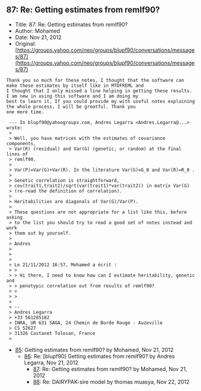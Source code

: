 ## 87: Re: Getting estimates from remlf90?

- Title: 87: Re: Getting estimates from remlf90?
- Author: Mohamed
- Date: Nov 21, 2012
- Original: [https://groups.yahoo.com/neo/groups/blupf90/conversations/messages/87](https://groups.yahoo.com/neo/groups/blupf90/conversations/messages/87)

```
Thank you so much for these notes, I thought that the software can make these estimates by itself like in MTDFREML and
I thought that I only missed a line helping in getting these results. I am new in using this software and I am doing my
best to learn it, If you could provide my with useful notes explaining the whole process, I will be greatful. Thank you
one more time. 

 --- In blupf90@yahoogroups.com, Andres Legarra <Andres.Legarra@...> wrote:
 >
 > Well, you have matrices with the estimates of covariance components, 
 > Var(R) (residual) and Var(G) (genetic, or random) at the final lines of 
 > remlf90.
 > 
 > Var(P)=Var(G)+Var(R). In the literature Var(G)=G_0 and Var(R)=R_0 .
 > 
 > Genetic correlation is straightforward, 
 > cov(trait1,trait2)/sqrt(var(trait1)*var(trait2)) in matrix Var(G) 
 > (re-read the definition of correlation).
 > 
 > Heritabilities are diagonals of Var(G)/Var(P).
 > 
 > These questions are not appropriate for a list like this, before asking 
 > to the list you should try to read a good set of notes instead and work 
 > them out by yourself.
 > 
 > Andres
 > 
 > 
 > 
 > Le 21/11/2012 16:57, Mohamed a écrit :
 > >
 > > Hi there, I need to know how can I estimate heritability, genetic and 
 > > penotypic correlation out from results of remlf90?
 > >
 > > 
 > 
 > -- 
 > Andres Legarra
 > +33 561285182
 > INRA, UR 631 SAGA, 24 Chemin de Borde Rouge - Auzeville
 > CS 52627
 > 31326 Castanet Tolosan, France
 > 
```

- [85](0085.md): Getting estimates from remlf90? by Mohamed, Nov 21, 2012
    - [86](0086.md): Re: [blupf90] Getting estimates from remlf90? by Andres Legarra, Nov 21, 2012
        - [87](0087.md): Re: Getting estimates from remlf90? by Mohamed, Nov 21, 2012
        - [88](0088.md): Re: DAIRYPAK-sire model by thomas muasya, Nov 22, 2012
